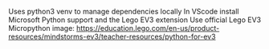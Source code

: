 Uses python3 venv to manage dependencies locally
In VScode install Microsoft Python support and the Lego EV3 extension
Use official Lego EV3 Micropython image: https://education.lego.com/en-us/product-resources/mindstorms-ev3/teacher-resources/python-for-ev3

